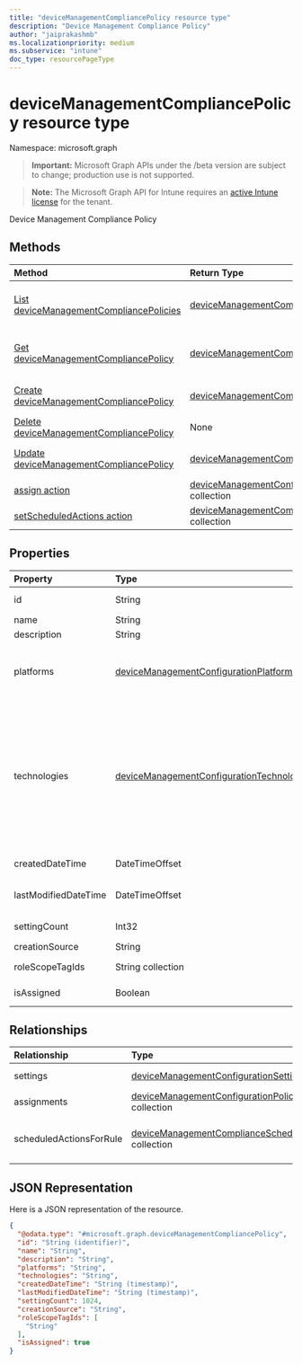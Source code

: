 ```yaml
---
title: "deviceManagementCompliancePolicy resource type"
description: "Device Management Compliance Policy"
author: "jaiprakashmb"
ms.localizationpriority: medium
ms.subservice: "intune"
doc_type: resourcePageType
---
```


# deviceManagementCompliancePolicy resource type

Namespace: microsoft.graph

> **Important:** Microsoft Graph APIs under the /beta version are subject to change; production use is not supported.

> **Note:** The Microsoft Graph API for Intune requires an [active Intune license](https://go.microsoft.com/fwlink/?linkid=839381) for the tenant.

Device Management Compliance Policy

## Methods
|Method|Return Type|Description|
|:---|:---|:---|
|[List deviceManagementCompliancePolicies](../api/intune-deviceconfigv2-devicemanagementcompliancepolicy-list.md)|[deviceManagementCompliancePolicy](../resources/intune-deviceconfigv2-devicemanagementcompliancepolicy.md) collection|List properties and relationships of the [deviceManagementCompliancePolicy](../resources/intune-deviceconfigv2-devicemanagementcompliancepolicy.md) objects.|
|[Get deviceManagementCompliancePolicy](../api/intune-deviceconfigv2-devicemanagementcompliancepolicy-get.md)|[deviceManagementCompliancePolicy](../resources/intune-deviceconfigv2-devicemanagementcompliancepolicy.md)|Read properties and relationships of the [deviceManagementCompliancePolicy](../resources/intune-deviceconfigv2-devicemanagementcompliancepolicy.md) object.|
|[Create deviceManagementCompliancePolicy](../api/intune-deviceconfigv2-devicemanagementcompliancepolicy-create.md)|[deviceManagementCompliancePolicy](../resources/intune-deviceconfigv2-devicemanagementcompliancepolicy.md)|Create a new [deviceManagementCompliancePolicy](../resources/intune-deviceconfigv2-devicemanagementcompliancepolicy.md) object.|
|[Delete deviceManagementCompliancePolicy](../api/intune-deviceconfigv2-devicemanagementcompliancepolicy-delete.md)|None|Deletes a [deviceManagementCompliancePolicy](../resources/intune-deviceconfigv2-devicemanagementcompliancepolicy.md).|
|[Update deviceManagementCompliancePolicy](../api/intune-deviceconfigv2-devicemanagementcompliancepolicy-update.md)|[deviceManagementCompliancePolicy](../resources/intune-deviceconfigv2-devicemanagementcompliancepolicy.md)|Update the properties of a [deviceManagementCompliancePolicy](../resources/intune-deviceconfigv2-devicemanagementcompliancepolicy.md) object.|
|[assign action](../api/intune-deviceconfigv2-devicemanagementcompliancepolicy-assign.md)|[deviceManagementConfigurationPolicyAssignment](../resources/intune-deviceconfigv2-devicemanagementconfigurationpolicyassignment.md) collection||
|[setScheduledActions action](../api/intune-deviceconfigv2-devicemanagementcompliancepolicy-setscheduledactions.md)|[deviceManagementComplianceScheduledActionForRule](../resources/intune-deviceconfigv2-devicemanagementcompliancescheduledactionforrule.md) collection||

## Properties
|Property|Type|Description|
|:---|:---|:---|
|id|String|Key of the policy document. Automatically generated.|
|name|String|Policy name|
|description|String|Policy description|
|platforms|[deviceManagementConfigurationPlatforms](../resources/intune-deviceconfigv2-devicemanagementconfigurationplatforms.md)|Platforms for this policy. Possible values are: `none`, `android`, `iOS`, `macOS`, `windows10X`, `windows10`, `linux`, `unknownFutureValue`.|
|technologies|[deviceManagementConfigurationTechnologies](../resources/intune-deviceconfigv2-devicemanagementconfigurationtechnologies.md)|Technologies for this policy. Possible values are: `none`, `mdm`, `windows10XManagement`, `configManager`, `appleRemoteManagement`, `microsoftSense`, `exchangeOnline`, `mobileApplicationManagement`, `linuxMdm`, `extensibility`, `enrollment`, `endpointPrivilegeManagement`, `unknownFutureValue`, `windowsOsRecovery`.|
|createdDateTime|DateTimeOffset|Policy creation date and time. This property is read-only.|
|lastModifiedDateTime|DateTimeOffset|Policy last modification date and time. This property is read-only.|
|settingCount|Int32|Number of settings. This property is read-only.|
|creationSource|String|Policy creation source|
|roleScopeTagIds|String collection|List of Scope Tags for this Entity instance.|
|isAssigned|Boolean|Policy assignment status. This property is read-only.|

## Relationships
|Relationship|Type|Description|
|:---|:---|:---|
|settings|[deviceManagementConfigurationSetting](../resources/intune-deviceconfigv2-devicemanagementconfigurationsetting.md) collection|Policy settings|
|assignments|[deviceManagementConfigurationPolicyAssignment](../resources/intune-deviceconfigv2-devicemanagementconfigurationpolicyassignment.md) collection|Policy assignments|
|scheduledActionsForRule|[deviceManagementComplianceScheduledActionForRule](../resources/intune-deviceconfigv2-devicemanagementcompliancescheduledactionforrule.md) collection|The list of scheduled action for this rule|

## JSON Representation
Here is a JSON representation of the resource.
<!-- {
  "blockType": "resource",
  "keyProperty": "id",
  "@odata.type": "microsoft.graph.deviceManagementCompliancePolicy"
}
-->
``` json
{
  "@odata.type": "#microsoft.graph.deviceManagementCompliancePolicy",
  "id": "String (identifier)",
  "name": "String",
  "description": "String",
  "platforms": "String",
  "technologies": "String",
  "createdDateTime": "String (timestamp)",
  "lastModifiedDateTime": "String (timestamp)",
  "settingCount": 1024,
  "creationSource": "String",
  "roleScopeTagIds": [
    "String"
  ],
  "isAssigned": true
}
```
